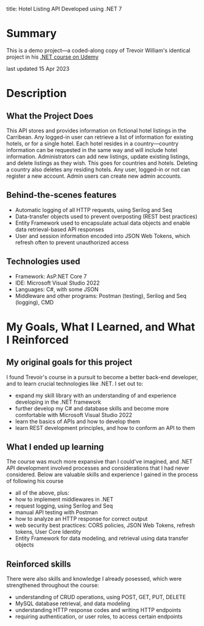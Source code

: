 title: Hotel Listing API Developed using .NET 7

# Summary
This is a demo project—a coded-along copy of Trevoir William's identical project in his [.NET course on Udemy](https://www.udemy.com/course/ultimate-aspnet-5-web-api-development-guide/)

last updated 15 Apr 2023


# Description
## What the Project Does
This API stores and provides information on fictional hotel listings in the Carribean. 
Any logged-in user can retrieve a list of information for existing hotels, or for a single hotel. Each hotel resides in a country—country information can be requested in the same way and will include hotel information.
Administrators can add new listings, update existing listings, and delete listings as they wish. This goes for countries and hotels. Deleting a country also deletes any residing hotels.
Any user, logged-in or not can register a new account. Admin users can create new admin accounts.

## Behind-the-scenes features
- Automatic logging of all HTTP requests, using Serilog and Seq
- Data-transfer objects used to prevent overposting (REST best practices)
- Entity Framework used to encapsulate actual data objects and enable data retrieval-based API responses
- User and session information encoded into JSON Web Tokens, which refresh often to prevent unauthorized access

## Technologies used
- Framework: AsP.NET Core 7
- IDE: Microsoft Visual Studio 2022
- Languages: C#, with some JSON
- Middleware and other programs: Postman (testing), Serilog and Seq (logging), CMD


# My Goals, What I Learned, and What I Reinforced
## My original goals for this project
I found Trevoir's course in a pursuit to become a better back-end developer, and to learn crucial technologies like .NET. I set out to:
- expand my skill library with an understanding of and experience developing in the .NET framework
- further develop my C# and database skills and become more comfortable with Microsoft Visual Studio 2022
- learn the basics of APIs and how to develop them
- learn REST development principles, and how to conform an API to them

## What I ended up learning
The course was much more expansive than I could've imagined, and .NET API development involved processes and considerations that I had never considered. Below are valuable skills and experience I gained in the process of following his course
- all of the above, plus:
- how to implement middlewares in .NET
- request logging, using Serilog and Seq
- manual API testing with Postman
- how to analyze an HTTP response for correct output
- web security best practices: CORS policies, JSON Web Tokens, refresh tokens, User Core Identity
- Entity Framework for data modeling, and retrieval using data transfer objects

## Reinforced skills
There were also skills and knowledge I already posessed, which were strengthened throughout the course:
- understanding of CRUD operations, using POST, GET, PUT, DELETE
- MySQL database retrieval, and data modeling
- understanding HTTP response codes and writing HTTP endpoints
- requiring authentication, or user roles, to access certain endpoints
